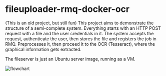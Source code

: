 # fileuploader-rmq-docker-ocr

(This is an old project, but still fun)
This project aims to demonstrate the structure of a semi-complete system.
Everything starts with an HTTP POST request with a file and the user credentials in it.
The system accepts the request, authenticate the user, then stores the file and registers the job 
in RMQ. Preprocesses it, then proceed it to the OCR (Tesseract), where the graphical information gets
extracted. 

The fileserver is just an Ubuntu server image, running as a VM.

![flowchart](https://user-images.githubusercontent.com/23174259/109699923-72b6f780-7b91-11eb-9ff5-5f199c8635be.jpg)
